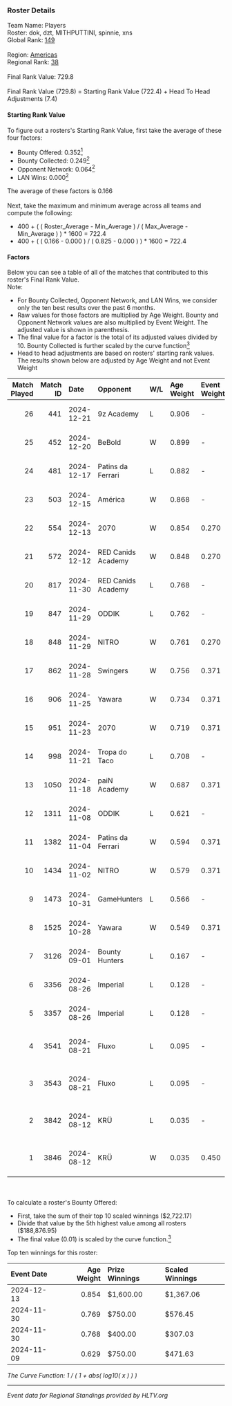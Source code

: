 ### Roster Details<br />
Team Name: Players<br />
Roster: dok, dzt, MITHPUTTINI, spinnie, xns<br />
Global Rank: [149](../../standings_global_2025_02_03.md)<br />
<br />
Region: [Americas]( ../../standings_americas_2025_02_03.md)<br />
Regional Rank: [38]( ../../standings_americas_2025_02_03.md)<br />
<br />
Final Rank Value:  729.8<br />
<br />
Final Rank Value (729.8) = Starting Rank Value (722.4) + Head To Head Adjustments (7.4)<br />

#### Starting Rank Value<br />
To figure out a rosters's Starting Rank Value, first take the average of these four factors:<br />
- Bounty Offered: 0.352[<sup>1</sup>](#table2)
- Bounty Collected: 0.249[<sup>2</sup>](#table1)
- Opponent Network: 0.064[<sup>2</sup>](#table1)
- LAN Wins: 0.000[<sup>2</sup>](#table1)

The average of these factors is 0.166<br />
<br />
Next, take the maximum and minimum average across all teams and compute the following:<br />
- 400 + ( ( Roster_Average - Min_Average ) / ( Max_Average - Min_Average ) ) * 1600 = 722.4
- 400 + ( ( 0.166 - 0.000 ) / ( 0.825 - 0.000 ) ) * 1600 = 722.4


#### Factors<br />
Below you can see a table of all of the matches that contributed to this roster's Final Rank Value.<br />
Note:<br />

- For Bounty Collected, Opponent Network, and LAN Wins, we consider only the ten best results over the past 6 months.
- Raw values for those factors are multiplied by Age Weight. Bounty and Opponent Network values are also multiplied by Event Weight. The adjusted value is shown in parenthesis.
- The final value for a factor is the total of its adjusted values divided by 10. Bounty Collected is further scaled by the curve function[<sup>3</sup>](#curveFunction)
- Head to head adjustments are based on rosters' starting rank values. The results shown below are adjusted by Age Weight and not Event Weight
<span id="table1"></span><br />


| Match Played | Match ID | Date       | Opponent           | W/L | Age Weight | Event Weight | Bounty Collected | Opponent Network | LAN Wins  | H2H Adj. | Roster                                |
| -: | -: | :- | :- | :- | :- | :- | :- | :- | :- | -: | :- |
|           26 |      441 | 2024-12-21 | 9z Academy         | L   | 0.906      | -            | -                | -                | -         |   -21.57 | dok, dzt, MITHPUTTINI, spinnie, xns   |
|           25 |      452 | 2024-12-20 | BeBold             | W   | 0.899      | -            | -                | -                | 0 (0.000) |     5.24 | dok, dzt, MITHPUTTINI, spinnie, xns   |
|           24 |      481 | 2024-12-17 | Patins da Ferrari  | L   | 0.882      | -            | -                | -                | -         |   -21.87 | dok, dzt, MITHPUTTINI, spinnie, xns   |
|           23 |      503 | 2024-12-15 | América            | W   | 0.868      | -            | -                | -                | 0 (0.000) |     3.03 | dok, dzt, MITHPUTTINI, spinnie, xns   |
|           22 |      554 | 2024-12-13 | 2070               | W   | 0.854      | 0.270        | 0.003 (0.001)    | 0.235 (0.054)    | 0 (0.000) |     9.92 | dok, dzt, MITHPUTTINI, spinnie, xns   |
|           21 |      572 | 2024-12-12 | RED Canids Academy | W   | 0.848      | 0.270        | 0.013 (0.003)    | 0.128 (0.029)    | 0 (0.000) |    11.07 | dok, dzt, MITHPUTTINI, spinnie, xns   |
|           20 |      817 | 2024-11-30 | RED Canids Academy | L   | 0.768      | -            | -                | -                | -         |   -14.43 | dok, dzt, MITHPUTTINI, spinnie, xns   |
|           19 |      847 | 2024-11-29 | ODDIK              | L   | 0.762      | -            | -                | -                | -         |    -7.72 | dok, dzt, MITHPUTTINI, spinnie, xns   |
|           18 |      848 | 2024-11-29 | NITRO              | W   | 0.761      | 0.270        | 0.003 (0.001)    | 0.316 (0.065)    | 0 (0.000) |    10.06 | dok, dzt, MITHPUTTINI, spinnie, xns   |
|           17 |      862 | 2024-11-28 | Swingers           | W   | 0.756      | 0.371        | 0.003 (0.001)    | 0.371 (0.104)    | 0 (0.000) |    13.97 | dok, dzt, MITHPUTTINI, spinnie, xns   |
|           16 |      906 | 2024-11-25 | Yawara             | W   | 0.734      | 0.371        | 0.005 (0.001)    | 0.399 (0.109)    | 0 (0.000) |    11.52 | dok, dzt, MITHPUTTINI, spinnie, xns   |
|           15 |      951 | 2024-11-23 | 2070               | W   | 0.719      | 0.371        | 0.003 (0.001)    | 0.235 (0.063)    | 0 (0.000) |     8.53 | dok, dzt, MITHPUTTINI, spinnie, xns   |
|           14 |      998 | 2024-11-21 | Tropa do Taco      | L   | 0.708      | -            | -                | -                | -         |    -8.40 | dok, dzt, MITHPUTTINI, spinnie, xns   |
|           13 |     1050 | 2024-11-18 | paiN Academy       | W   | 0.687      | 0.371        | -                | 0.121 (0.031)    | 0 (0.000) |     2.88 | dok, dzt, MITHPUTTINI, spinnie, xns   |
|           12 |     1311 | 2024-11-08 | ODDIK              | L   | 0.621      | -            | -                | -                | -         |    -5.44 | dok, dzt, MITHPUTTINI, spinnie, xns   |
|           11 |     1382 | 2024-11-04 | Patins da Ferrari  | W   | 0.594      | 0.371        | 0.001 (0.000)    | 0.171 (0.038)    | 0 (0.000) |     6.98 | dok, dzt, MITHPUTTINI, spinnie, xns   |
|           10 |     1434 | 2024-11-02 | NITRO              | W   | 0.579      | 0.371        | 0.003 (0.001)    | 0.316 (0.068)    | -         |     7.89 | dok, dzt, MITHPUTTINI, spinnie, xns   |
|            9 |     1473 | 2024-10-31 | GameHunters        | L   | 0.566      | -            | -                | -                | -         |    -8.57 | dok, dzt, MITHPUTTINI, spinnie, xns   |
|            8 |     1525 | 2024-10-28 | Yawara             | W   | 0.549      | 0.371        | 0.005 (0.001)    | 0.399 (0.081)    | -         |     9.20 | dok, dzt, MITHPUTTINI, spinnie, xns   |
|            7 |     3126 | 2024-09-01 | Bounty Hunters     | L   | 0.167      | -            | -                | -                | -         |    -3.37 | dok, dzt, Lich, MITHPUTTINI, spinnie  |
|            6 |     3356 | 2024-08-26 | Imperial           | L   | 0.128      | -            | -                | -                | -         |    -0.46 | dok, dzt, Lich, MITHPUTTINI, spinnie  |
|            5 |     3357 | 2024-08-26 | Imperial           | L   | 0.128      | -            | -                | -                | -         |    -0.46 | dok, dzt, Lich, MITHPUTTINI, spinnie  |
|            4 |     3541 | 2024-08-21 | Fluxo              | L   | 0.095      | -            | -                | -                | -         |    -0.39 | dok, dzt, MITHPUTTINI, s1cko, spinnie |
|            3 |     3543 | 2024-08-21 | Fluxo              | L   | 0.095      | -            | -                | -                | -         |    -0.39 | dok, dzt, MITHPUTTINI, s1cko, spinnie |
|            2 |     3842 | 2024-08-12 | KRÜ                | L   | 0.035      | -            | -                | -                | -         |    -0.44 | dok, dzt, MITHPUTTINI, s1cko, spinnie |
|            1 |     3846 | 2024-08-12 | KRÜ                | W   | 0.035      | 0.450        | 0.004 (0.000)    | -                | -         |     0.65 | dok, dzt, MITHPUTTINI, s1cko, spinnie |

<br />
<span id="table2"></span><br />
To calculate a roster's Bounty Offered:<br />

- First, take the sum of their top 10 scaled winnings ($2,722.17)
- Divide that value by the 5th highest value among all rosters ($188,876.95)
- The final value (0.01) is scaled by the curve function.[<sup>3</sup>](#curveFunction)

Top ten winnings for this roster:<br />

| Event Date | Age Weight | Prize Winnings | Scaled Winnings |
| :- | -: | :- | :- |
| 2024-12-13 |      0.854 | $1,600.00      | $1,367.06       |
| 2024-11-30 |      0.769 | $750.00        | $576.45         |
| 2024-11-30 |      0.768 | $400.00        | $307.03         |
| 2024-11-09 |      0.629 | $750.00        | $471.63         |


<span id="curveFunction"></span>_The Curve Function: 1 / ( 1 + abs( log10( x ) ) )_<br />

---
_Event data for Regional Standings provided by HLTV.org_<br />
